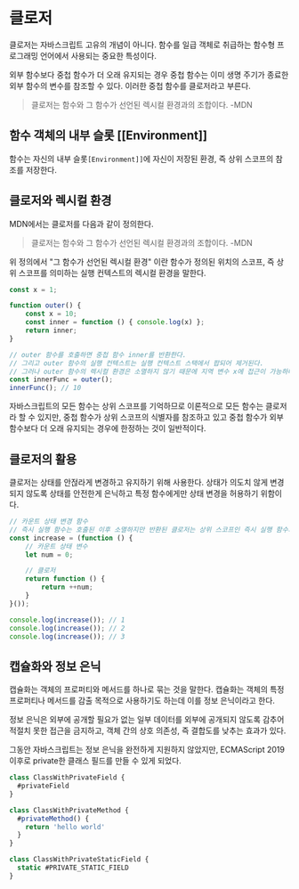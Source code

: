 # 클로저

클로저는 자바스크립트 고유의 개념이 아니다. 함수를 일급 객체로 취급하는 함수형 프로그래밍 언어에서 사용되는 중요한 특성이다.

외부 함수보다 중첩 함수가 더 오래 유지되는 경우 중첩 함수는 이미 생명 주기가 종료한 외부 함수의 변수를 참조할 수 있다. 이러한 중첩 함수를 클로저라고 부른다.

> 클로저는 함수와 그 함수가 선언된 렉시컬 환경과의 조합이다.
> -MDN

## 함수 객체의 내부 슬롯 [[Environment]]

함수는 자신의 내부 슬롯`[Environment]]`에 자신이 저장된 환경, 즉 상위 스코프의 참조를 저장한다.

## 클로저와 렉시컬 환경

MDN에서는 클로저를 다음과 같이 정의한다.

> 클로저는 함수와 그 함수가 선언된 렉시컬 환경과의 조합이다. -MDN

위 정의에서 "그 함수가 선언된 렉시컬 환경" 이란 함수가 정의된 위치의 스코프, 즉 상위 스코프를 의미하는 실행 컨텍스트의 렉시컬 환경을 말한다.

```javascript
const x = 1;

function outer() {
    const x = 10;
    const inner = function () { console.log(x) };
    return inner;
}

// outer 함수를 호출하면 중첩 함수 inner를 반환한다.
// 그리고 outer 함수의 실행 컨텍스트는 실행 컨텍스트 스택에서 팝되어 제거된다.
// 그러나 outer 함수의 렉시컬 환경은 소멸하지 않기 때문에 지역 변수 x에 접근이 가능하다.
const innerFunc = outer();
innerFunc(); // 10
```

자바스크립트의 모든 함수는 상위 스코프를 기억하므로 이론적으로 모든 함수는 클로저라 할 수 있지만, 중첩 함수가 상위 스코프의 식별자를 참조하고 있고 중첩 함수가 외부 함수보다 더 오래 유지되는 경우에 한정하는 것이 일반적이다.

## 클로저의 활용

클로저는 상태를 안젆라게 변경하고 유지하기 위해 사용한다. 상태가 의도치 않게 변경되지 않도록 상태를 안전한게 은닉하고 특정 함수에게만 상태 변경을 허용하기 위함이다.

```javascript
// 카운트 상태 변경 함수
// 즉시 실행 함수는 호출된 이후 소멸하지만 반환된 클로저는 상위 스코프인 즉시 실행 함수의 렉시컬 환경을 기억하고 있다.
const increase = (function () {
    // 카운트 상태 변수
    let num = 0;

    // 클로저
    return function () {
        return ++num;        
    }
}());

console.log(increase()); // 1
console.log(increase()); // 2
console.log(increase()); // 3
```

## 캡슐화와 정보 은닉

캡슐화는 객체의 프로퍼티와 메서드를 하나로 묶는 것을 말한다. 캡슐화는 객체의 특정 프로퍼티나 메서드를 감출 목적으로 사용하기도 하는데 이를 정보 은닉이라고 한다.

정보 은닉은 외부에 공개할 필요가 없는 일부 데이터를 외부에 공개되지 않도록 감추어 적절치 못한 접근을 금지하고, 객체 간의 상호 의존성, 즉 결합도를 낮추는 효과가 있다.

그동안 자바스크립트는 정보 은닉을 완전하게 지원하지 않았지만, ECMAScript 2019 이후로 private한 클래스 필드를 만들 수 있게 되었다.

```javascript
class ClassWithPrivateField {
  #privateField
}

class ClassWithPrivateMethod {
  #privateMethod() {
    return 'hello world'
  }
}

class ClassWithPrivateStaticField {
  static #PRIVATE_STATIC_FIELD
}
```
